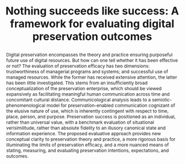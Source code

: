---
abstract: 'Digital preservation encompasses the theory and practice ensuring purposeful
  future use of digital resources. But how can one tell whether it has been effective
  or not? The evaluation of preservation efficacy has two dimensions: trustworthiness
  of managerial programs and systems; and successful use of managed resources. While
  the former has received extensive attention, the latter has been little investigated.
  This stems from an insufficiently broad conceptualization of the preservation enterprise,
  which should be viewed expansively as facilitating meaningful human communication
  across time and concomitant cultural distance. Communicological analysis leads to
  a semiotic- phenomenological model for preservation-enabled communication cognizant
  of the elusive nature of use, which is inherently contingent with respect to time,
  place, person, and purpose. Preservation success is positioned as an individual,
  rather than universal value, with a benchmark evaluation of situational verisimilitude,
  rather than absolute fidelity to an illusory canonical state and information experience.
  The proposed evaluative approach provides new conceptual clarity to preservation
  theory and practice, a more rigorous basis for illuminating the limits of preservation
  efficacy, and a more nuanced means of stating, measuring, and evaluating preservation
  intentions, expectations, and outcomes.'
creators:
- Abrams, Stephen
date: null
document_url: https://services.phaidra.univie.ac.at/api/object/o:922204/download
grand_parent: iPRES
institutions: []
keywords:
- boston
landing_page_url: https://phaidra.univie.ac.at/o:922204
language: eng
layout: publication
license: CC BY 4.0 International
notes_url: null
parent: iPRES 2018
publication_type: paper
size: 578528
slides_url: null
source_name: iPRES
title: 'Nothing succeeds like success: A framework for evaluating digital preservation
  outcomes'
year: 2018
---